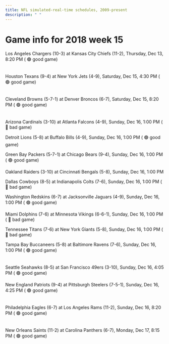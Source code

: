 ```yaml
---
title: NFL simulated-real-time schedules, 2009-present
description: " "
---
```


# Game info for 2018 week 15

Los Angeles Chargers (10-3) at Kansas City Chiefs (11-2), Thursday, Dec 13, 8:20 PM (	:green_circle: good game)

<br/>Houston Texans (9-4) at New York Jets (4-9), Saturday, Dec 15, 4:30 PM (	:green_circle: good game)

<br/>Cleveland Browns (5-7-1) at Denver Broncos (6-7), Saturday, Dec 15, 8:20 PM (	:green_circle: good game)

<br/>Arizona Cardinals (3-10) at Atlanta Falcons (4-9), Sunday, Dec 16, 1:00 PM (	:red_circle: bad game)

Detroit Lions (5-8) at Buffalo Bills (4-9), Sunday, Dec 16, 1:00 PM (	:green_circle: good game)

Green Bay Packers (5-7-1) at Chicago Bears (9-4), Sunday, Dec 16, 1:00 PM (	:green_circle: good game)

Oakland Raiders (3-10) at Cincinnati Bengals (5-8), Sunday, Dec 16, 1:00 PM

Dallas Cowboys (8-5) at Indianapolis Colts (7-6), Sunday, Dec 16, 1:00 PM (	:red_circle: bad game)

Washington Redskins (6-7) at Jacksonville Jaguars (4-9), Sunday, Dec 16, 1:00 PM (	:green_circle: good game)

Miami Dolphins (7-6) at Minnesota Vikings (6-6-1), Sunday, Dec 16, 1:00 PM (	:red_circle: bad game)

Tennessee Titans (7-6) at New York Giants (5-8), Sunday, Dec 16, 1:00 PM (	:red_circle: bad game)

Tampa Bay Buccaneers (5-8) at Baltimore Ravens (7-6), Sunday, Dec 16, 1:00 PM (	:green_circle: good game)

<br/>Seattle Seahawks (8-5) at San Francisco 49ers (3-10), Sunday, Dec 16, 4:05 PM (	:green_circle: good game)

New England Patriots (9-4) at Pittsburgh Steelers (7-5-1), Sunday, Dec 16, 4:25 PM (	:green_circle: good game)

<br/>Philadelphia Eagles (6-7) at Los Angeles Rams (11-2), Sunday, Dec 16, 8:20 PM (	:green_circle: good game)

<br/>New Orleans Saints (11-2) at Carolina Panthers (6-7), Monday, Dec 17, 8:15 PM (	:green_circle: good game)

